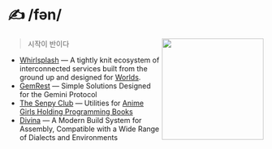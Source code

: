 <h1>✍ /fən/</h1>

<img src="https://shinobu.fuwn.workers.dev/shinobu" align="right" height="200vh">

> 시작이 반이다

- [Whirlsplash](https://github.com/Whirlsplash) — A tightly knit ecosystem of interconnected services built from the ground up and designed for [Worlds](https://wiki.worlio.com/worldscom:worldsplayer).
- [GemRest](https://github.com/gemrest) — Simple Solutions Designed for the Gemini Protocol
- [The Senpy Club](https://github.com/senpy-club) — Utilities for [Anime Girls Holding Programming Books](https://github.com/cat-milk/Anime-Girls-Holding-Programming-Books)
- [Divina](https://github.com/divinaland) — A Modern Build System for Assembly, Compatible with a Wide Range of Dialects and Environments

<img src="https://count.getloli.com/get/@stXNngjLmpLGVutD?theme=rule34" width="0" align="right">
<img src="https://spotify-github-profile.vercel.app/api/view?uid=rk400hlzn6yhdj7lcs3zsglko&cover_image=true&theme=novatorem" width="0" align="right">
